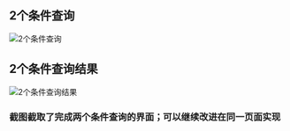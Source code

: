 ## 2个条件查询
![2个条件查询](http://pan.baidu.com/s/1pL3p9O3)
## 2个条件查询结果
![2个条件查询结果](http://pan.baidu.com/s/1o7G8Ang)
### 截图截取了完成两个条件查询的界面；可以继续改进在同一页面实现
